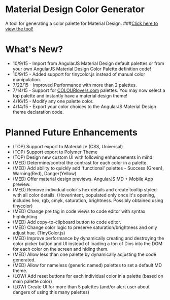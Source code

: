 # Material Design Color Generator
A tool for generating a color palette for Material Design.
###<a href="http://mcg.mbitson.com/">Click here to view the tool!</a>

# What's New?
* 10/9/15 - Import from AngularJS Material Design default palettes or from your own AngularJS Material Design Color Palette definition code!
* 10/9/15 - Added support for tinycolor.js instead of manual color manipulation.
* 7/22/15 - Improved Performance with more than 2 palettes.
* 7/14/15 - Support for <a href="http://www.COLOURlovers.com">COLOURlovers.com</a> palettes. You may now select a top palette and instantly have a material design theme!
* 4/16/15 - Modify any one palette color.
* 4/14/15 - Export your color choices to the AngularJS Material Design theme declaration code.

# Planned Future Enhancements
* (TOP) Support export to Materialize (CSS, Universal)
* (TOP) Support export to Polymer Theme
* (TOP) Design new custom UI with following enhancements in mind:
* (MED) Determine/control the contrast for each color in a palette.
* (MED) Add ability to quickly add 'functional' palettes - Success (Green), Warning(Red), Danger(Yellow)
* (MED) Offer material design previews. AngularJS MD + Mobile App preview.
* (MED) Remove individual color's hex details and create tooltip styled with all color details. (Hoverintent, populated only once it's opening, includes hex, rgb, cmyk, saturation, brightness. Possibly obtained using tinycolor)
* (MED) Change pre tag in code views to code editor with syntax highlighting.
* (MED) Add copy-to-clipboard button to code editor.
* (MED) Change color logic to preserve saturation/brightness and only adjust hue. (TinyColor.js)
* (MED) Improve performance by dynamically creating and destroying the color picker button and UI instead of loading a ton of Divs into the DOM for each color on the screen and hiding them.
* (MED) Allow less than one palette by dynamically adjusting the code generated.
* (MED) Allow for nameless (generic named) palettes to set a default MD theme.
* (LOW) Add reset buttons for each individual color in a palette (based on main palette color)
* (LOW) Create UI for more than 5 palettes (and/or alert user about dangers of using this many palettes)